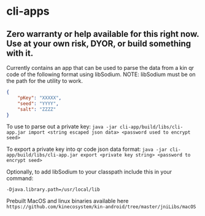 # cli-apps

## Zero warranty or help available for this right now. Use at your own risk, DYOR, or build something with it.
Currently contains an app that can be used to parse the data from a kin qr code of the following format using libSodium.
NOTE: libSodium must be on the path for the utility to work.
```json
{
    "pKey": "XXXXX",
    "seed": "YYYY",
    "salt": "ZZZZ"
}
```

To use to parse out a private key:
`java -jar cli-app/build/libs/cli-app.jar import <string escaped json data> <password used to encrypt seed>`

To export a private key into qr code json data format:
`java -jar cli-app/build/libs/cli-app.jar export <private key string> <password to encrypt seed>`

Optionally, to add libSodium to your classpath include this in your command:
```
-Djava.library.path=/usr/local/lib
```
Prebuilt MacOS and linux binaries available here `https://github.com/kinecosystem/kin-android/tree/master/jniLibs/macOS`
